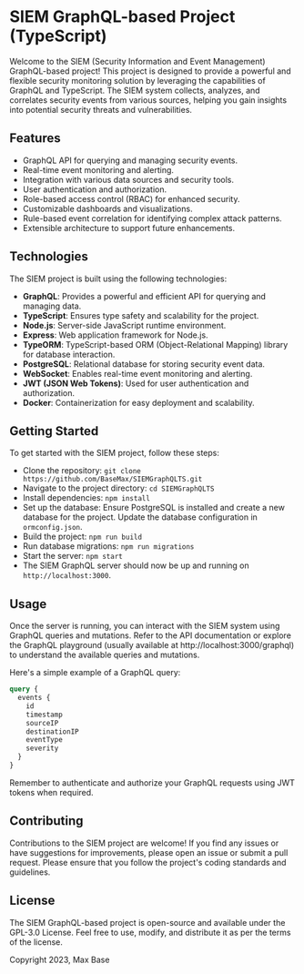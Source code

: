# SIEM GraphQL-based Project (TypeScript)

Welcome to the SIEM (Security Information and Event Management) GraphQL-based project! This project is designed to provide a powerful and flexible security monitoring solution by leveraging the capabilities of GraphQL and TypeScript. The SIEM system collects, analyzes, and correlates security events from various sources, helping you gain insights into potential security threats and vulnerabilities.

## Features

- GraphQL API for querying and managing security events.
- Real-time event monitoring and alerting.
- Integration with various data sources and security tools.
- User authentication and authorization.
- Role-based access control (RBAC) for enhanced security.
- Customizable dashboards and visualizations.
- Rule-based event correlation for identifying complex attack patterns.
- Extensible architecture to support future enhancements.

## Technologies

The SIEM project is built using the following technologies:

- **GraphQL**: Provides a powerful and efficient API for querying and managing data.
- **TypeScript**: Ensures type safety and scalability for the project.
- **Node.js**: Server-side JavaScript runtime environment.
- **Express**: Web application framework for Node.js.
- **TypeORM**: TypeScript-based ORM (Object-Relational Mapping) library for database interaction.
- **PostgreSQL**: Relational database for storing security event data.
- **WebSocket**: Enables real-time event monitoring and alerting.
- **JWT (JSON Web Tokens)**: Used for user authentication and authorization.
- **Docker**: Containerization for easy deployment and scalability.

## Getting Started

To get started with the SIEM project, follow these steps:

- Clone the repository: `git clone https://github.com/BaseMax/SIEMGraphQLTS.git`
- Navigate to the project directory: `cd SIEMGraphQLTS`
- Install dependencies: `npm install`
- Set up the database: Ensure PostgreSQL is installed and create a new database for the project. Update the database configuration in `ormconfig.json`.
- Build the project: `npm run build`
- Run database migrations: `npm run migrations`
- Start the server: `npm start`
- The SIEM GraphQL server should now be up and running on `http://localhost:3000`.

## Usage

Once the server is running, you can interact with the SIEM system using GraphQL queries and mutations. Refer to the API documentation or explore the GraphQL playground (usually available at http://localhost:3000/graphql) to understand the available queries and mutations.

Here's a simple example of a GraphQL query:

```graphql
query {
  events {
    id
    timestamp
    sourceIP
    destinationIP
    eventType
    severity
  }
}
```

Remember to authenticate and authorize your GraphQL requests using JWT tokens when required.

## Contributing

Contributions to the SIEM project are welcome! If you find any issues or have suggestions for improvements, please open an issue or submit a pull request. Please ensure that you follow the project's coding standards and guidelines.

## License

The SIEM GraphQL-based project is open-source and available under the GPL-3.0 License. Feel free to use, modify, and distribute it as per the terms of the license.

Copyright 2023, Max Base
